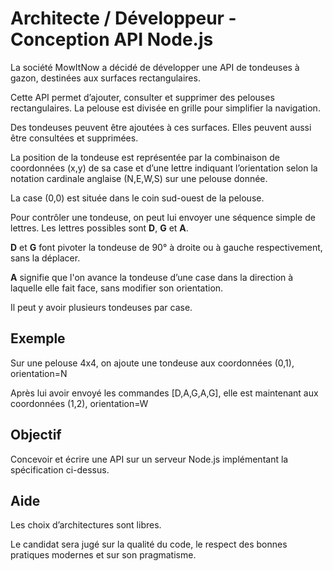# Architecte / Développeur - Conception API Node.js

La société MowItNow a décidé de développer une API de tondeuses à gazon, destinées aux surfaces rectangulaires.

Cette API permet d’ajouter, consulter et supprimer des pelouses rectangulaires. La pelouse est divisée en grille pour simplifier la navigation.

Des tondeuses peuvent être ajoutées à ces surfaces. Elles peuvent aussi être consultées et supprimées.

La position de la tondeuse est représentée par la combinaison de coordonnées (x,y) de sa case et d’une lettre indiquant l’orientation selon la notation cardinale anglaise (N,E,W,S) sur une pelouse donnée.

La case (0,0) est située dans le coin sud-ouest de la pelouse.

Pour contrôler une tondeuse, on peut lui envoyer une séquence simple de lettres. Les lettres possibles sont **D**, **G** et **A**.

**D** et **G** font pivoter la tondeuse de 90° à droite ou à gauche respectivement, sans la déplacer. 

**A** signifie que l'on avance la tondeuse d’une case dans la direction à laquelle elle fait face, sans modifier son orientation.

Il peut y avoir plusieurs tondeuses par case.

## Exemple

Sur une pelouse 4x4, on ajoute une tondeuse aux coordonnées (0,1), orientation=N

Après lui avoir envoyé les commandes [D,A,G,A,G], elle est maintenant aux coordonnées (1,2), orientation=W

## Objectif
Concevoir et écrire une API sur un serveur Node.js implémentant la spécification ci-dessus.

## Aide
Les choix d’architectures sont libres.

Le candidat sera jugé sur la qualité du code, le respect des bonnes pratiques modernes et sur son pragmatisme.
